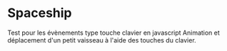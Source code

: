 # Spaceship
Test pour les évènements type touche clavier en javascript
Animation et déplacement d'un petit vaisseau à l'aide des touches du clavier.
